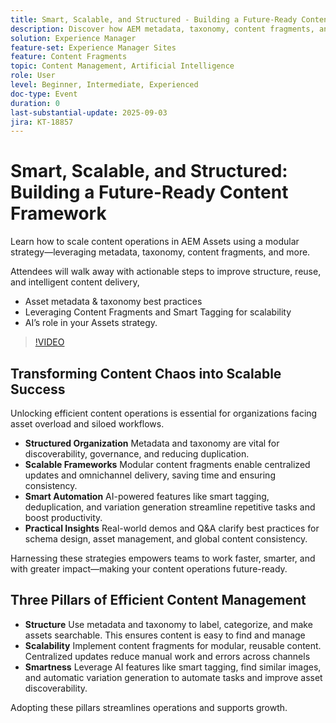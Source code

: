 ```yaml
---
title: Smart, Scalable, and Structured - Building a Future-Ready Content Framework
description: Discover how AEM metadata, taxonomy, content fragments, and AI-powered automation streamline content ops, boost discoverability, and scale delivery.
solution: Experience Manager
feature-set: Experience Manager Sites
feature: Content Fragments
topic: Content Management, Artificial Intelligence
role: User
level: Beginner, Intermediate, Experienced
doc-type: Event
duration: 0
last-substantial-update: 2025-09-03
jira: KT-18857
---
```


# Smart, Scalable, and Structured: Building a Future-Ready Content Framework

Learn how to scale content operations in AEM Assets using a modular strategy—leveraging metadata, taxonomy, content fragments, and more.

Attendees will walk away with actionable steps to improve structure, reuse, and intelligent content delivery,

* Asset metadata & taxonomy best practices
* Leveraging Content Fragments and Smart Tagging for scalability
* AI’s role in your Assets strategy.

>[!VIDEO](https://video.tv.adobe.com/v/3471382/?learn=on&enablevpops)

## Transforming Content Chaos into Scalable Success

Unlocking efficient content operations is essential for organizations facing asset overload and siloed workflows.

* **Structured Organization** Metadata and taxonomy are vital for discoverability, governance, and reducing duplication.
* **Scalable Frameworks** Modular content fragments enable centralized updates and omnichannel delivery, saving time and ensuring consistency.
* **Smart Automation** AI-powered features like smart tagging, deduplication, and variation generation streamline repetitive tasks and boost productivity.
* **Practical Insights** Real-world demos and Q&A clarify best practices for schema design, asset management, and global content consistency.

Harnessing these strategies empowers teams to work faster, smarter, and with greater impact—making your content operations future-ready.

## Three Pillars of Efficient Content Management

* **Structure** Use metadata and taxonomy to label, categorize, and make assets searchable. This ensures content is easy to find and manage
* **Scalability** Implement content fragments for modular, reusable content. Centralized updates reduce manual work and errors across channels
* **Smartness** Leverage AI features like smart tagging, find similar images, and automatic variation generation to automate tasks and improve asset discoverability.

Adopting these pillars streamlines operations and supports growth.